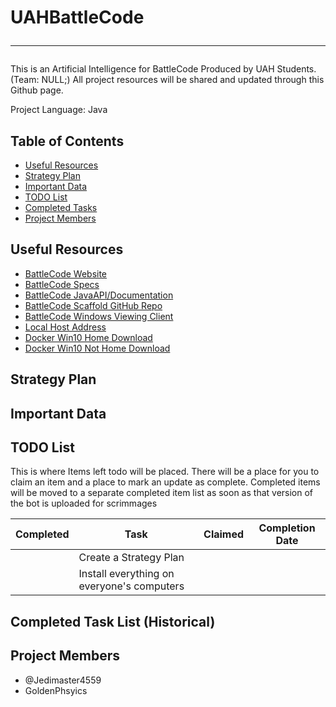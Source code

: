# UAHBattleCode <hr>
This is an Artificial Intelligence for BattleCode Produced by UAH Students. (Team: NULL;) All project resources will be shared and updated through this Github page.

Project Language: Java

## Table of Contents
 - [Useful Resources](#resources)
 - [Strategy Plan](#strategy)
 - [Important Data](#data)
 - [TODO List](#todo)
 - [Completed Tasks](#completed)
 - [Project Members](#members)


## <a name="resources"/>Useful Resources
 - [BattleCode Website](https://battlecode.org/)
 - [BattleCode Specs](https://s3.amazonaws.com/battlecode-2018/specs/battlecode-specs-2018.html)
 - [BattleCode JavaAPI/Documentation](https://s3.amazonaws.com/battlecode-2018/api/java/index.html)
 - [BattleCode Scaffold GitHub Repo](https://github.com/battlecode/bc18-scaffold)
 - [BattleCode Windows Viewing Client](https://s3.amazonaws.com/battlecode-2018/viewer/WindowsRelease.zip)
 - [Local Host Address](http://192.168.99.100:6147/run.html)
 - [Docker Win10 Home Download](https://docs.docker.com/toolbox/toolbox_install_windows/)
 - [Docker Win10 Not Home Download](https://www.docker.com/docker-windows)


## <a name="strategy"/>Strategy Plan


## <a name="data"/>Important Data


## <a name="todo"/>TODO List
This is where Items left todo will be placed. There will be a place for you to claim an item and a place to mark an update as complete. Completed items will be moved to a separate completed item list as soon as that version of the bot is uploaded for scrimmages

| Completed  |     Task      |    Claimed    | Completion Date |
| ---------- | ------------- | ------------  | --------------- |
|        | Create a Strategy Plan  | | |
|       |Install everything on everyone's computers | | |


## <a name="completed"/>Completed Task List (Historical)


## <a name="members"/>Project Members
 - @Jedimaster4559
 - GoldenPhsyics
